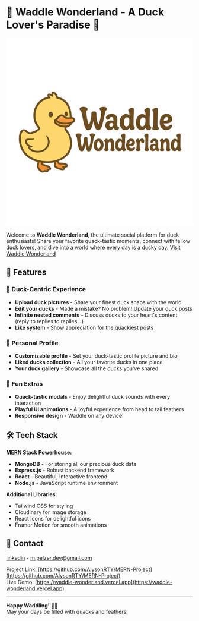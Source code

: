 # 🦆 Waddle Wonderland - A Duck Lover's Paradise 🦆

<div align="center">
  <img src="./client/WW_ICON.png" alt="Waddle Wonderland Banner" width="800">
</div>

Welcome to **Waddle Wonderland**, the ultimate social platform for duck enthusiasts! Share your favorite quack-tastic moments, connect with fellow duck lovers, and dive into a world where every day is a ducky day. [Visit Waddle Wonderland](https://waddle-wonderland.vercel.app)

## 🌟 Features

### 🦆 Duck-Centric Experience

- **Upload duck pictures** - Share your finest duck snaps with the world
- **Edit your ducks** - Made a mistake? No problem! Update your duck posts
- **Infinite nested comments** - Discuss ducks to your heart's content (reply to replies to replies...)
- **Like system** - Show appreciation for the quackiest posts

### 👤 Personal Profile

- **Customizable profile** - Set your duck-tastic profile picture and bio
- **Liked ducks collection** - All your favorite ducks in one place
- **Your duck gallery** - Showcase all the ducks you've shared

### 🎉 Fun Extras

- **Quack-tastic modals** - Enjoy delightful duck sounds with every interaction
- **Playful UI animations** - A joyful experience from head to tail feathers
- **Responsive design** - Waddle on any device!

## 🛠️ Tech Stack

**MERN Stack Powerhouse:**

- **MongoDB** - For storing all our precious duck data
- **Express.js** - Robust backend framework
- **React** - Beautiful, interactive frontend
- **Node.js** - JavaScript runtime environment

**Additional Libraries:**

- Tailwind CSS for styling
- Cloudinary for image storage
- React Icons for delightful icons
- Framer Motion for smooth animations

## 🦆 Contact

[linkedin](https://www.linkedin.com/in/maximilian-pelzer/) - m.pelzer.dev@gmail.com

Project Link: [https://github.com/AlysonRTY/MERN-Project](https://github.com/AlysonRTY/MERN-Project)  
Live Demo: [https://waddle-wonderland.vercel.app](https://waddle-wonderland.vercel.app)

---

**Happy Waddling!** 🦆💛  
May your days be filled with quacks and feathers!
